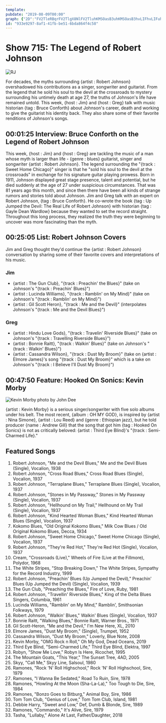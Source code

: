 ```yaml
---
template: 
pubdate: "2019-08-09T00:00"
graph: {"2D":"FV2TleRBqrFV2TlgX8NlFV2TluhKMSOasB3uhKMSOasB3hvLIFhvLIFuhKMS","15T":"CnvJZFV2TlFV2Tlw5R0PFV2Tlj4LM3FV2TlRADyKFV2TlXvV8Mj4LM3jh2h1BDOWWw5R0PBAo7DCnvJZBEfTkRADyKBEyE2Dx6MPJcOk3LEThgBCpiiLEThg","27Q":"ZaUMtzP2aq6RyhqCTlwC"}
id: "933e9297-8af1-41fb-be51-6bda864f4c58"
---
```






# Show 715: The Legend of Robert Johnson

![RJ](https://static.soundopinions.org/images/2019/Robert_Johnson.jpg)

For decades, the myths surrounding {artist : Robert Johnson} overshadowed his contributions as a singer, songwriter and guitarist. From the legend that he sold his soul to the devil at the crossroads to mystery surrounding his untimely death at age 27, the truths of Johnson's life have remained untold. This week, {host : Jim} and {host : Greg} talk with music historian {tag : Bruce Conforth} about Johnson's career, death and working to give the guitarist his identity back. They also share some of their favorite renditions of Johnson's songs.



## 00:01:25 Interview: Bruce Conforth on the Legend of Robert Johnson

This week, {host : Jim} and {host : Greg} are tackling the music of a man whose myth is larger than life - {genre : blues} guitarist, singer and songwriter {artist : Robert Johnson}. The legend surrounding the "{track : Sweet Home Chicago}" singer is that he "sold his soul to the devil at the crossroads" in exchange for his signature guitar playing prowess. Born in 1911, Johnson displayed great stage presence, talent and potential, but he died suddenly at the age of 27 under suspicious circumstances. That was 81 years ago this month, and since then there have been all kinds of strange rumors and stories told about Johnson. Jim and Greg talk with an expert on Robert Johnson, {tag : Bruce Conforth}. He co-wrote the book {tag : Up Jumped the Devil: The Real Life of Robert Johnson} with historian {tag : Gayle Dean Wardlow} because they wanted to set the record straight. Throughout this long process, they realized the truth they were beginning to uncover was more fascinating than the myth.



## 00:25:05 List: Robert Johnson Covers

Jim and Greg thought they'd continue the {artist : Robert Johnson} conversation by sharing some of their favorite covers and interpretations of his music.


### Jim

- {artist : The Gun Club}, "{track : Preachin' the Blues}" (take on Johnson's "{track : Preachin' Blues}")
- {artist : Lucinda Williams}, "{track : Ramblin' on My Mind}" (take on Johnson's "{track : Ramblin' on My Mind}")
- {artist : Gil Scott Heron}, "{track : Me and the Devil}" (interpolates Johnson's "{track : Me and the Devil Blues}")


### Greg

- {artist : Hindu Love Gods}, "{track : Travelin' Riverside Blues}" (take on Johnson's "{track : Travelling Riverside Blues}")
- {artist : Bonnie Raitt}, "{track : Walkin' Blues}" (take on Johnson's "{track : Walkin' Blues}")
- {artist : Cassandra Wilson}, "{track : Dust My Broom}" (take on {artist : Elmore James}'s song "{track : Dust My Broom}" which is a take on Johnson's "{track : I Believe I'll Dust My Broom}")



## 00:47:50 Feature: Hooked On Sonics: Kevin Morby

![Kevin Morby photo by John Dee](https://static.soundopinions.org/assets/715/27Q0.jpg)

{artist : Kevin Morby} is a serious singer/songwriter with five solo albums under his belt. The most recent, {album : OH MY GOD}, is inspired by {artist : Nina Simone}, {artist : Lou Reed} and {genre : Ethiopian jazz}, but he told producer {name : Andrew Gill} that the song that got him {tag : Hooked On Sonics} is not as critically beloved: {artist : Third Eye Blind}'s "{track : Semi-Charmed Life}."



## Featured Songs

1. Robert Johnson, "Me and the Devil Blues," Me and the Devil Blues (Single), Vocalion, 1938
2. Robert Johnson, "Cross Road Blues," Cross Road Blues (Single), Vocalion, 1937
3. Robert Johnson, "Terraplane Blues," Terraplane Blues (Single), Vocalion, 1937
4. Robert Johnson, "Stones in My Passway," Stones in My Passway (Single), Vocalion, 1937
5. Robert Johnson, "Hellhound on My Trail," Hellhound on My Trail (Single), Vocalion, 1937
6. Robert Johnson, "Kind Hearted Woman Blues," Kind Hearted Woman Blues (Single), Vocalion, 1937
7. Kokomo Blues, "Old Original Kokomo Blues," Milk Cow Blues / Old Original Kokomo Blues, Decca, 1934
8. Robert Johnson, "Sweet Home Chicago," Sweet Home Chicago (Single), Vocalion, 1937
9. Robert Johnson, "They're Red Hot," They're Red Hot (Single), Vocalion, 1937
10. Cream, "Crossroads (Live)," Wheels of Fire (Live at the Fillmore), Polydor, 1968
11. The White Stripes, "Stop Breaking Down," The White Stripes, Sympathy for the Record Industry, 1999
12. Robert Johnson, "Preachin' Blues (Up Jumped the Devil)," Preachin' Blues (Up Jumped the Devil) (Single), Vocalion, 1939
13. The Gun Club, "Preaching the Blues," Fire of Love, Ruby, 1981
14. Robert Johnson, "Travellin' Riverside Blues," King of the Delta Blues Singers, Columbia, 1961
15. Lucinda Williams, "Ramblin' on My Mind," Ramblin', Smithsonian Folkways, 1979
16. Robert Johnson, "Walkin' Blues," Walkin' Blues (Single), Vocalion, 1937
17. Bonnie Raitt, "Walking Blues," Bonnie Raitt, Warner Bros., 1971
18. Gil Scott-Heron, "Me and the Devil," I'm New Here, XL, 2010
19. Elmore James, "Dust My Broom," (Single), Trumpet, 1952
20. Cassandra Wilson, "Dust My Broom," Loverly, Blue Note, 2008
21. Kevin Morby, "OMG Rock n Roll," Oh My God, Dead Oceans, 2019
22. Third Eye Blind, "Semi-Charmed Life," Third Eye Blind, Elektra, 1997
23. Robyn, "Show Me Love," Robyn Is Here, Ricochet, 1995
24. The Mountain Goats, "This Year," The Sunset Tree, 4AD, 2005
25. Skyy, "Call Me," Skyy Line, Salsoul, 1980
26. Ramones, "Rock 'N' Roll Highschool," Rock 'N' Roll Highschool, Sire, 1979
27. Ramones, "I Wanna Be Sedated," Road To Ruin, Sire, 1978
28. Ramones, "Howling At the Moon (Sha-La-La)," Too Tough to Die, Sire, 1984
29. Ramones, "Bonzo Goes to Bitburg," Animal Boy, Sire, 1986
30. Tom Tom Club, "Genius of Love," Tom Tom Club, Island, 1981
31. Debbie Harry, "Sweet and Low," Def, Dumb & Blonde, Sire, 1989
32. Ramones, "Commando," It's Alive, Sire, 1979
33. Tasha, "Lullaby," Alone At Last, Father/Daughter, 2018